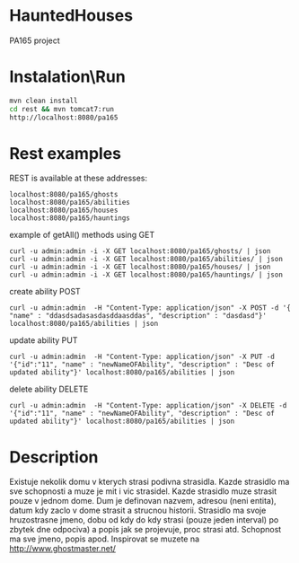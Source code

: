 # HauntedHouses
PA165 project

# Instalation\Run
```bash
mvn clean install
cd rest && mvn tomcat7:run
http://localhost:8080/pa165
```
# Rest examples
REST is available at these addresses:
```
localhost:8080/pa165/ghosts
localhost:8080/pa165/abilities
localhost:8080/pa165/houses
localhost:8080/pa165/hauntings
```
example of getAll() methods using GET 
```
curl -u admin:admin -i -X GET localhost:8080/pa165/ghosts/ | json
curl -u admin:admin -i -X GET localhost:8080/pa165/abilities/ | json
curl -u admin:admin -i -X GET localhost:8080/pa165/houses/ | json
curl -u admin:admin -i -X GET localhost:8080/pa165/hauntings/ | json
```
create ability POST
```
curl -u admin:admin  -H "Content-Type: application/json" -X POST -d '{ "name" : "ddasdsadasasdasddaasddas", "description" : "dasdasd"}' localhost:8080/pa165/abilities | json
```
update ability PUT
```
curl -u admin:admin  -H "Content-Type: application/json" -X PUT -d '{"id":"11", "name" : "newNameOFAbility", "description" : "Desc of updated ability"}' localhost:8080/pa165/abilities | json
```
delete ability DELETE
```
curl -u admin:admin  -H "Content-Type: application/json" -X DELETE -d '{"id":"11", "name" : "newNameOFAbility", "description" : "Desc of updated ability"}' localhost:8080/pa165/abilities | json
```

# Description
Existuje nekolik domu v kterych strasi podivna strasidla. Kazde strasidlo ma sve schopnosti a muze je mit i vic 
strasidel. Kazde strasidlo muze strasit pouze v jednom dome. Dum je definovan nazvem, adresou (neni entita), datum 
kdy zaclo v dome strasit a strucnou historii. Strasidlo ma svoje hruzostrasne jmeno, dobu od kdy do kdy strasi (pouze 
jeden interval) po zbytek dne odpociva) a popis jak se projevuje, proc strasi atd. Schopnost ma sve jmeno, popis apod. 
Inspirovat se muzete na http://www.ghostmaster.net/
